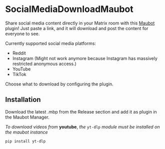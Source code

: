 # SocialMediaDownloadMaubot

Share social media content directly in your Matrix room with this [Maubot](https://github.com/maubot/maubot) plugin! Just paste a link, and it will download and post the content for everyone to see.

Currently supported social media platforms:
  - Reddit
  - Instagram (Might not work anymore because Instagram has massively restricted anonymous access.)
  - YouTube
  - TikTok

Choose what to download by configuring the plugin.

## Installation

Download the latest .mbp from the Release section and add it as plugin in the Maubot Manager.

*To download videos from* **youtube**, *the* `yt-dlp` *module must be installed on the maubot instance*
```
pip install yt-dlp
```
